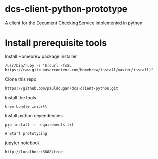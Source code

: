 # dcs-client-python-prototype
A client for the Document Checking Service implemented in python

# Install prerequisite tools

Install Homebrew package installer
```
/usr/bin/ruby -e "$(curl -fsSL https://raw.githubusercontent.com/Homebrew/install/master/install)"
```
Clone this repo
```
https://github.com/pauldougan/dcs-client-python.git
```
Install the tools
```
brew bundle install
```
Install python dependencies
```
pip install -r requirements.txt
``
# Start prototyping

```
jupyter notebook
```
http://localhost:8888/tree


